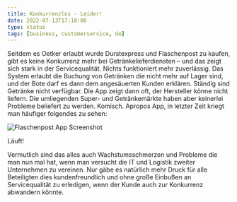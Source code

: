 ```yaml
---
title: Konkurrenzlos - Leider!
date: 2022-07-13T17:10:00
type: status
tags: [business, customerservice, de]
---
```


Seitdem es Oetker erlaubt wurde Durstexpress und Flaschenpost zu kaufen, gibt es keine Konkurrenz mehr bei Getränkelieferdiensten – und das zeigt sich stark in der Servicequalität. Nichts funktioniert mehr zuverlässig. Das System erlaubt die Buchung von Getränken die nicht mehr auf Lager sind, und der Bote darf es dann dem angesäuerten Kunden erklären. Ständig sind Getränke nicht verfügbar. Die App zeigt dann oft, der Hersteller könne nicht liefern. Die umliegenden Super- und Getränkemärkte haben aber keinerlei Probleme beliefert zu werden. Komisch. Apropos App, in letzter Zeit kriegt man häufiger folgendes zu sehen:

![Flaschenpost App Screenshot](https://media.jason.re/IMG_0292.PNG)

Läuft!

Vermutlich sind das alles auch Wachstumsschmerzen und Probleme die man nun mal hat, wenn man versucht die IT und Logistik zweiter Unternehmen zu vereinen. Nur gäbe es natürlich mehr Druck für alle Beteiligten dies kundenfreundlich und ohne große Einbußen an Servicequalität zu erledigen, wenn der Kunde auch zur Konkurrenz abwandern könnte.
